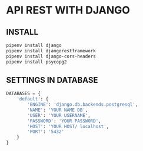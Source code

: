 # API REST WITH DJANGO



## INSTALL

```bash
pipenv install django
pipenv install djangorestframework
pipenv install django-cors-headers
pipenv install psycopg2
```

## SETTINGS IN DATABASE
```python
DATABASES = {
    'default': {
        'ENGINE': 'django.db.backends.postgresql',
        'NAME': 'YOUR NAME DB',
        'USER': 'YOUR USERNAME',
        'PASSWORD': 'YOUR PASSWORD',
        'HOST': 'YOUR HOST/ localhost',
        'PORT': '5432'
    }
}
```


